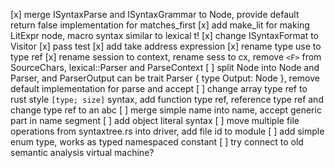 
[x] merge ISyntaxParse and ISyntaxGrammar to Node, provide default return false implementation for matches_first
[x] add make_lit for making LitExpr node, macro syntax similar to lexical t!
[x] change ISyntaxFormat to Visitor
[x] pass test
[x] add take address expression
[x] rename type use to type ref
[x] rename session to context, rename sess to cx, remove `<F>` from SourceChars, lexical::Parser and ParseContext
[ ] split Node into Node and Parser, and ParserOutput can be trait Parser { type Output: Node }, remove default implementation for parse and accept
[ ] change array type ref to rust style `[type; size]` syntax, add function type ref, reference type ref and change type ref to an abc
[ ] merge simple name into name, accept generic part in name segment
[ ] add object literal syntax
[ ] move multiple file operations from syntaxtree.rs into driver, add file id to module
[ ] add simple enum type, works as typed namespaced constant
[ ] try connect to old semantic analysis virtual machine?
